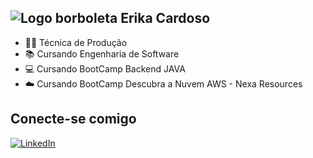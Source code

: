 
## ![Logo borboleta](https://icons.iconarchive.com/icons/ergosign/free-spring/48/butterfly-icon.png)  Erika Cardoso

- 👩‍🏭 Técnica de Produção                                                                  
- 📚 Cursando Engenharia de Software
- 💻 Cursando BootCamp Backend JAVA
- ☁️ Cursando BootCamp Descubra a Nuvem AWS - Nexa Resources

  
## Conecte-se comigo
[![LinkedIn](https://img.shields.io/badge/LinkedIn-000?style=for-the-badge&logo=linkedin&logoColor=0E76A8)](https://www.linkedin.com/in/erikacardoso/)
